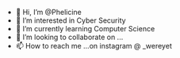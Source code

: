 - 👋 Hi, I’m @Phelicine
- 👀 I’m interested in Cyber Security
- 🌱 I’m currently learning Computer Science
- 💞️ I’m looking to collaborate on ...
- 📫 How to reach me ...on instagram @ _wereyet

<!---
Phelicine/Phelicine is a ✨ special ✨ repository because its `README.md` (this file) appears on your GitHub profile.
You can click the Preview link to take a look at your changes.
--->
